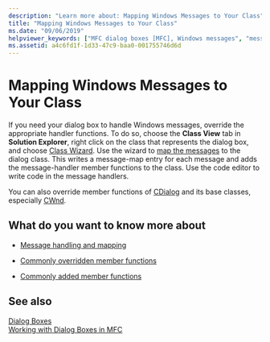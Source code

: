 ```yaml
---
description: "Learn more about: Mapping Windows Messages to Your Class"
title: "Mapping Windows Messages to Your Class"
ms.date: "09/06/2019"
helpviewer_keywords: ["MFC dialog boxes [MFC], Windows messages", "message maps [MFC], in dialog class", "Windows messages [MFC], mapping in dialog classes", "messages to dialog class [MFC]", "mappings [MFC], messages to dialog class [MFC]", "message maps [MFC], mapping Windows messages to classes", "messages to dialog class [MFC], mapping", "Class Wizard [MFC]"]
ms.assetid: a4c6fd1f-1d33-47c9-baa0-001755746d6d
---
```

# Mapping Windows Messages to Your Class

If you need your dialog box to handle Windows messages, override the appropriate handler functions. To do so, choose the **Class View** tab in **Solution Explorer**, right click on the class that represents the dialog box, and choose [Class Wizard](reference/mfc-class-wizard.md). Use the wizard to [map the messages](reference/mapping-messages-to-functions.md) to the dialog class. This writes a message-map entry for each message and adds the message-handler member functions to the class. Use the code editor to write code in the message handlers.

You can also override member functions of [CDialog](reference/cdialog-class.md) and its base classes, especially [CWnd](reference/cwnd-class.md).

## What do you want to know more about

- [Message handling and mapping](message-handling-and-mapping.md)

- [Commonly overridden member functions](commonly-overridden-member-functions.md)

- [Commonly added member functions](commonly-added-member-functions.md)

## See also

[Dialog Boxes](dialog-boxes.md)<br/>
[Working with Dialog Boxes in MFC](life-cycle-of-a-dialog-box.md)
